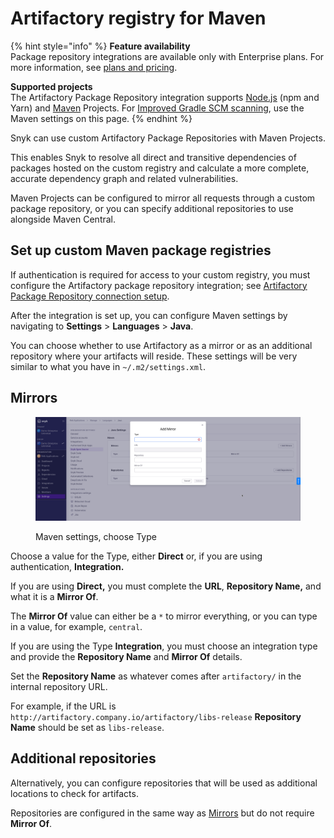 # Artifactory registry for Maven

{% hint style="info" %}
**Feature availability**\
Package repository integrations are available only with Enterprise plans. For more information, see [plans and pricing](https://snyk.io/plans/).

**Supported projects**\
The Artifactory Package Repository integration supports [Node.js](../../../../supported-languages/supported-languages-list/javascript/#package-managers-and-supported-file-extensions) (npm and Yarn) and [Maven](../../../../supported-languages-package-managers-and-frameworks/java-and-kotlin/#supported-package-managers-and-package-registries) Projects. For [Improved Gradle SCM scanning](../../../../supported-languages-package-managers-and-frameworks/java-and-kotlin/git-repositories-with-maven-and-gradle.md#improved-gradle-scm-scanning), use the Maven settings on this page.
{% endhint %}

Snyk can use custom Artifactory Package Repositories with Maven Projects.

This enables Snyk to resolve all direct and transitive dependencies of packages hosted on the custom registry and calculate a more complete, accurate dependency graph and related vulnerabilities.

Maven Projects can be configured to mirror all requests through a custom package repository, or you can specify additional repositories to use alongside Maven Central.

## **Set up custom Maven package registries**

If authentication is required for access to your custom registry, you must configure the Artifactory package repository integration; see [Artifactory Package Repository connection setup](./).

After the integration is set up, you can configure Maven settings by navigating to **Settings** > **Languages** > **Java**.

You can choose whether to use Artifactory as a mirror or as an additional repository where your artifacts will reside. These settings will be very similar to what you have in `~/.m2/settings.xml`.

## Mirrors

<figure><img src="../../../../.gitbook/assets/image (244).png" alt=""><figcaption><p>Maven settings, choose Type</p></figcaption></figure>

Choose a value for the Type, either **Direct** or, if you are using authentication, **Integration.**

If you are using **Direct,** you must complete the **URL**, **Repository Name,** and what it is a **Mirror Of**.

The **Mirror Of** value can either be a `*` to mirror everything, or you can type in a value, for example, `central`.

If you are using the Type **Integration**, you must choose an integration type and provide the **Repository Name** and **Mirror Of** details.

Set the **Repository Name** as whatever comes after `artifactory/` in the internal repository URL.

For example, if the URL is `http://artifactory.company.io/artifactory/libs-release` **Repository Name** should be set as `libs-release`.

## **Additional repositories**

Alternatively, you can configure repositories that will be used as additional locations to check for artifacts.

Repositories are configured in the same way as [Mirrors](artifactory-registry-for-maven.md#mirrors) but do not require **Mirror Of**.

